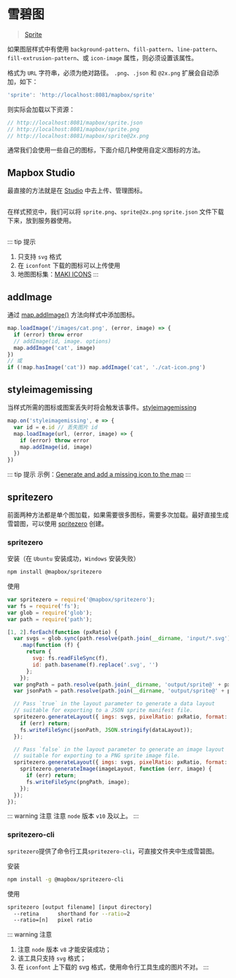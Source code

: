 # 雪碧图
> [Sprite](https://maplibre.org/maplibre-gl-js-docs/style-spec/sprite/)

如果图层样式中有使用 `background-pattern`、`fill-pattern`、`line-pattern`、`fill-extrusion-pattern`、或 `icon-image` 属性，则必须设置该属性。

格式为 `URL` 字符串，必须为绝对路径。 `.png`、`.json` 和 `@2x.png` 扩展会自动添加，如下：
``` js
'sprite': 'http://localhost:8081/mapbox/sprite'
```
则实际会加载以下资源：
``` js
// http://localhost:8081/mapbox/sprite.json
// http://localhost:8081/mapbox/sprite.png
// http://localhost:8081/mapbox/sprite@2x.png 
```

通常我们会使用一些自己的图标，下面介绍几种使用自定义图标的方法。

## Mapbox Studio
最直接的方法就是在 [Studio](https://studio.mapbox.com/) 中去上传、管理图标。
<div align="center">
  <img :src="$withBase('/assets/images/sprite1.png')" width="580" />
</div>

在样式预览中，我们可以将 `sprite.png`、`sprite@2x.png` `sprite.json` 文件下载下来，放到服务器使用。

<div align="center">
  <img :src="$withBase('/assets/images/sprite2.png')" width="580" />
</div>

::: tip 提示
1. 只支持 `svg` 格式
2. 在 `iconfont` 下载的图标可以上传使用
3. 地图图标集：[MAKI ICONS](https://labs.mapbox.com/maki-icons/)
:::

## addImage
通过 [map.addImage()](https://docs.mapbox.com/mapbox-gl-js/api/#map#addimage) 方法向样式中添加图标。
``` js
map.loadImage('/images/cat.png', (error, image) => {
  if (error) throw error
  // addImage(id, image. options)
  map.addImage('cat', image)
})
// 或
if (!map.hasImage('cat')) map.addImage('cat', './cat-icon.png')
```
## styleimagemissing
当样式所需的图标或图案丢失时将会触发该事件。[styleimagemissing](https://docs.mapbox.com/mapbox-gl-js/api/#map.event:styleimagemissing)

``` js
map.on('styleimagemissing', e => {
  var id = e.id // 丢失图片 id
  map.loadImage(url, (error, image) => {
    if (error) throw error
    map.addImage(id, image)
  })
})
```

::: tip 提示
示例：[Generate and add a missing icon to the map](https://docs.mapbox.com/mapbox-gl-js/example/add-image-missing-generated/)
:::

## spritezero
前面两种方法都是单个图加载，如果需要很多图标，需要多次加载。最好直接生成雪碧图，可以使用 [spritezero](https://github.com/mapbox/spritezero) 创建。

### spritezero
安装（在 `Ubuntu` 安装成功，`Windows` 安装失败）
``` bash
npm install @mapbox/spritezero
```

使用

``` js
var spritezero = require('@mapbox/spritezero');
var fs = require('fs');
var glob = require('glob');
var path = require('path');

[1, 2].forEach(function (pxRatio) {
  var svgs = glob.sync(path.resolve(path.join(__dirname, 'input/*.svg')))
    .map(function (f) {
      return {
        svg: fs.readFileSync(f),
        id: path.basename(f).replace('.svg', '')
      };
    });
  var pngPath = path.resolve(path.join(__dirname, 'output/sprite@' + pxRatio + '.png'));
  var jsonPath = path.resolve(path.join(__dirname, 'output/sprite@' + pxRatio + '.json'));

  // Pass `true` in the layout parameter to generate a data layout
  // suitable for exporting to a JSON sprite manifest file.
  spritezero.generateLayout({ imgs: svgs, pixelRatio: pxRatio, format: true }, function (err, dataLayout) {
    if (err) return;
    fs.writeFileSync(jsonPath, JSON.stringify(dataLayout));
  });

  // Pass `false` in the layout parameter to generate an image layout
  // suitable for exporting to a PNG sprite image file.
  spritezero.generateLayout({ imgs: svgs, pixelRatio: pxRatio, format: false }, function (err, imageLayout) {
    spritezero.generateImage(imageLayout, function (err, image) {
      if (err) return;
      fs.writeFileSync(pngPath, image);
    });
  });
});
```

::: warning 注意
注意 `node` 版本 `v10` 及以上。
:::

### spritezero-cli
`spritezero`提供了命令行工具`spritezero-cli`，可直接文件夹中生成雪碧图。

安装
``` bash
npm install -g @mapbox/spritezero-cli
```

使用
``` bash
spritezero [output filename] [input directory]
  --retina      shorthand for --ratio=2
  --ratio=[n]   pixel ratio
```

::: warning 注意
1. 注意 `node` 版本 `v8` 才能安装成功；
2. 该工具只支持 `svg` 格式；
3. 在 `iconfont` 上下载的 svg 格式，使用命令行工具生成的图片不对。
:::
